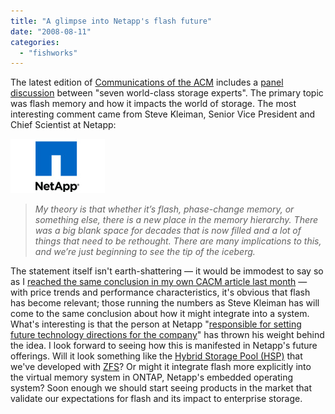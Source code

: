 ```yaml
---
title: "A glimpse into Netapp's flash future"
date: "2008-08-11"
categories: 
  - "fishworks"
---
```


The latest edition of [Communications of the ACM](http://cacm.acm.org/) includes a [panel discussion](http://mags.acm.org/communications/200808/?pg=47) between "seven world-class storage experts". The primary topic was flash memory and how it impacts the world of storage. The most interesting comment came from Steve Kleiman, Senior Vice President and Chief Scientist at Netapp:

![](images/head_ntap_logo.jpg)

> _My theory is that whether it’s flash, phase-change memory, or something else, there is a new place in the memory hierarchy. There was a big blank space for decades that is now filled and a lot of things that need to be rethought. There are many implications to this, and we’re just beginning to see the tip of the iceberg._

The statement itself isn't earth-shattering — it would be immodest to say so as I [reached the same conclusion in my own CACM article last month](http://dtrace.org/blogs/ahl/hybrid_storage_pools_in_cacm) — with price trends and performance characteristics, it's obvious that flash has become relevant; those running the numbers as Steve Kleiman has will come to the same conclusion about how it might integrate into a system. What's interesting is that the person at Netapp "[responsible for setting future technology directions for the company](http://www.netapp.com/us/company/news/press-room/kleiman_s_bio.html)" has thrown his weight behind the idea. I look forward to seeing how this is manifested in Netapp's future offerings. Will it look something like the [Hybrid Storage Pool (HSP)](http://dtrace.org/blogs/ahl/flash_hybrid_pools_and_future) that we've developed with [ZFS](http://www.sun.com/software/solaris/zfs.jsp)? Or might it integrate flash more explicitly into the virtual memory system in ONTAP, Netapp's embedded operating system? Soon enough we should start seeing products in the market that validate our expectations for flash and its impact to enterprise storage.
